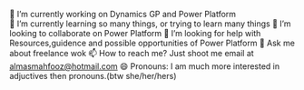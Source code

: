 🔭 I’m currently working on Dynamics GP and Power Platform<br/>
🌱 I’m currently learning so many things, or trying to learn many things
👯 I’m looking to collaborate on Power Platform 
🤔 I’m looking for help with Resources,guidence and possible opportunities of Power Platform
💬 Ask me about freelance wok
📫 How to reach me? Just shoot me email at almasmahfooz@hotmail.com
😄 Pronouns: I am much more interested in adjuctives then pronouns.(btw she/her/hers)



